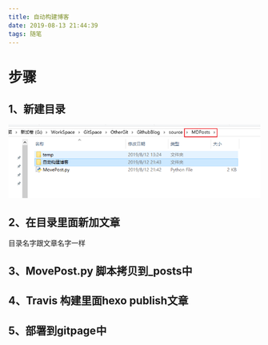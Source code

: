 ```yaml
---
title: 自动构建博客
date: 2019-08-13 21:44:39
tags: 随笔
---
```

# 步骤

## 1、新建目录
![](Img/2019-08-12-21-45-37.png)

## 2、在目录里面新加文章 
目录名字跟文章名字一样

## 3、MovePost.py 脚本拷贝到_posts中

## 4、Travis 构建里面hexo publish文章

## 5、部署到gitpage中